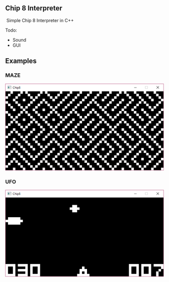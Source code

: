 ## Chip 8 Interpreter
​
Simple Chip 8 Interpreter in C++

Todo:
* Sound
* GUI
​
## Examples
### MAZE
![](https://raw.githubusercontent.com/Jon-Joshua/Chip-8/master/examples/MAZE.png)
### UFO
![](https://raw.githubusercontent.com/Jon-Joshua/Chip-8/master/examples/UFO.png)
​
